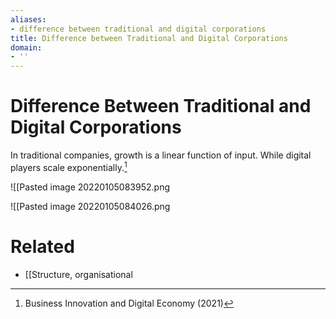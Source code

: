 ```yaml
---
aliases:
- difference between traditional and digital corporations
title: Difference between Traditional and Digital Corporations
domain:
- ''
---
```


# Difference Between Traditional and Digital Corporations

In traditional companies, growth is a linear function of input. While digital players scale exponentially.[^1]

![[Pasted image 20220105083952.png

![[Pasted image 20220105084026.png

# Related

- [[Structure, organisational

[^1]: Business Innovation and Digital Economy (2021)
